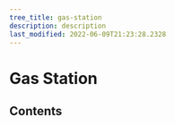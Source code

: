 ```yaml
---
tree_title: gas-station
description: description
last_modified: 2022-06-09T21:23:28.2328
---
```


# Gas Station

## Contents
